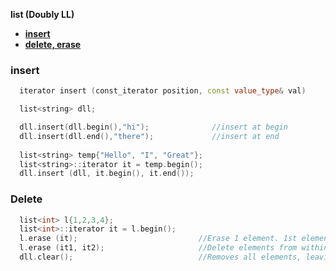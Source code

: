 **list (Doubly LL)**
- **[insert](#i)**
- **[delete, erase](#d)**


<a name=i></a>
### insert
```cpp
  iterator insert (const_iterator position, const value_type& val)

  list<string> dll;

  dll.insert(dll.begin(),"hi");              //insert at begin
  dll.insert(dll.end(),"there");             //insert at end
  
  list<string> temp{"Hello", "I", "Great"};  
  list<string>::iterator it = temp.begin();
  dll.insert (dll, it.begin(), it.end());
```

<a name=d></a>
### Delete
```cpp
  list<int> l{1,2,3,4};
  list<int>::iterator it = l.begin();
  l.erase (it);                           //Erase 1 element. 1st element erased here
  l.erase (it1, it2);                     //Delete elements from within the range
  dll.clear();                            //Removes all elements, leaving size=0
  
```
